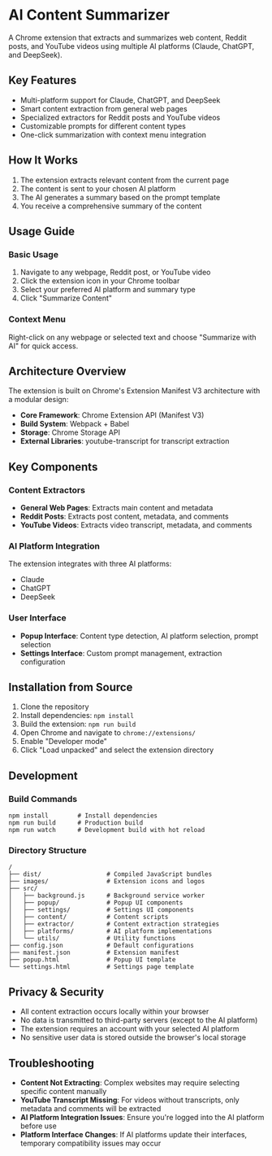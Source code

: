 # AI Content Summarizer

A Chrome extension that extracts and summarizes web content, Reddit posts, and YouTube videos using multiple AI platforms (Claude, ChatGPT, and DeepSeek).

## Key Features

- Multi-platform support for Claude, ChatGPT, and DeepSeek
- Smart content extraction from general web pages
- Specialized extractors for Reddit posts and YouTube videos
- Customizable prompts for different content types
- One-click summarization with context menu integration

## How It Works

1. The extension extracts relevant content from the current page
2. The content is sent to your chosen AI platform
3. The AI generates a summary based on the prompt template
4. You receive a comprehensive summary of the content

## Usage Guide

### Basic Usage

1. Navigate to any webpage, Reddit post, or YouTube video
2. Click the extension icon in your Chrome toolbar
3. Select your preferred AI platform and summary type
4. Click "Summarize Content"

### Context Menu

Right-click on any webpage or selected text and choose "Summarize with AI" for quick access.

## Architecture Overview

The extension is built on Chrome's Extension Manifest V3 architecture with a modular design:

- **Core Framework**: Chrome Extension API (Manifest V3)
- **Build System**: Webpack + Babel
- **Storage**: Chrome Storage API
- **External Libraries**: youtube-transcript for transcript extraction

## Key Components

### Content Extractors

- **General Web Pages**: Extracts main content and metadata
- **Reddit Posts**: Extracts post content, metadata, and comments
- **YouTube Videos**: Extracts video transcript, metadata, and comments

### AI Platform Integration

The extension integrates with three AI platforms:
- Claude
- ChatGPT
- DeepSeek

### User Interface

- **Popup Interface**: Content type detection, AI platform selection, prompt selection
- **Settings Interface**: Custom prompt management, extraction configuration

## Installation from Source

1. Clone the repository
2. Install dependencies: `npm install`
3. Build the extension: `npm run build`
4. Open Chrome and navigate to `chrome://extensions/`
5. Enable "Developer mode"
6. Click "Load unpacked" and select the extension directory

## Development

### Build Commands
```
npm install        # Install dependencies
npm run build      # Production build
npm run watch      # Development build with hot reload
```

### Directory Structure
```
/
├── dist/                  # Compiled JavaScript bundles
├── images/                # Extension icons and logos
├── src/
│   ├── background.js      # Background service worker
│   ├── popup/             # Popup UI components
│   ├── settings/          # Settings UI components
│   ├── content/           # Content scripts
│   ├── extractor/         # Content extraction strategies
│   ├── platforms/         # AI platform implementations
│   └── utils/             # Utility functions
├── config.json            # Default configurations
├── manifest.json          # Extension manifest
├── popup.html             # Popup UI template
└── settings.html          # Settings page template
```

## Privacy & Security

- All content extraction occurs locally within your browser
- No data is transmitted to third-party servers (except to the AI platform)
- The extension requires an account with your selected AI platform
- No sensitive user data is stored outside the browser's local storage

## Troubleshooting

- **Content Not Extracting**: Complex websites may require selecting specific content manually
- **YouTube Transcript Missing**: For videos without transcripts, only metadata and comments will be extracted
- **AI Platform Integration Issues**: Ensure you're logged into the AI platform before use
- **Platform Interface Changes**: If AI platforms update their interfaces, temporary compatibility issues may occur